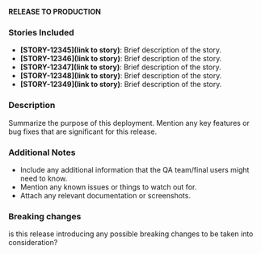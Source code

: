 **RELEASE TO PRODUCTION**

### Stories Included

- **[STORY-12345](link to story)**: Brief description of the story.
- **[STORY-12346](link to story)**: Brief description of the story.
- **[STORY-12347](link to story)**: Brief description of the story.
- **[STORY-12348](link to story)**: Brief description of the story.
- **[STORY-12349](link to story)**: Brief description of the story.

### Description

Summarize the purpose of this deployment. Mention any key features or bug fixes that are significant for this release.

### Additional Notes

- Include any additional information that the QA team/final users might need to know.
- Mention any known issues or things to watch out for.
- Attach any relevant documentation or screenshots.

### Breaking changes 

is this release introducing any possible breaking changes to be taken into consideration?